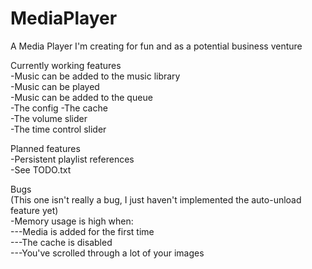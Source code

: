 # MediaPlayer
A Media Player I'm creating for fun and as a potential business venture

Currently working features  
-Music can be added to the music library  
-Music can be played  
-Music can be added to the queue  
-The config 
-The cache  
-The volume slider  
-The time control slider  

Planned features  
-Persistent playlist references  
-See TODO.txt  

Bugs  
(This one isn't really a bug, I just haven't implemented the auto-unload feature yet)  
-Memory usage is high when:  
---Media is added for the first time  
---The cache is disabled  
---You've scrolled through a lot of your images  
